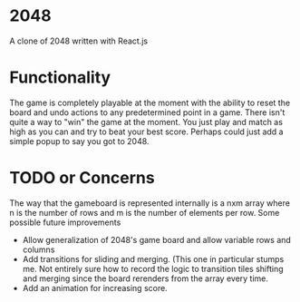 # 2048
A clone of 2048 written with React.js

# Functionality
The game is completely playable at the moment with the ability to reset the board and undo actions to any predetermined point in a game.
There isn't quite a way to "win" the game at the moment. You just play and match as high as you can and try to beat your best score. Perhaps could just add a simple popup to say you got to 2048.

# TODO or Concerns
The way that the gameboard is represented internally is a nxm array where n is the number of rows and m is the number of elements per row.
Some possible future improvements
- Allow generalization of 2048's game board and allow variable rows and columns
- Add transitions for sliding and merging. (This one in particular stumps me. Not entirely sure how to record the logic to transition tiles shifting and merging since the board rerenders from the array every time.
- Add an animation for increasing score.
